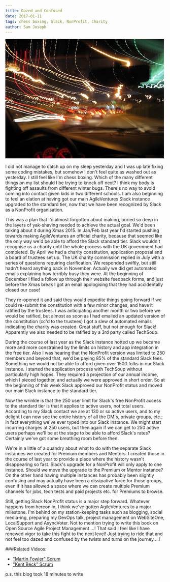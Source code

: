 ```yaml
---
title: Dazed and Confused
date: 2017-01-11
tags: chess boxing, Slack, NonProfit, Charity
author: Sam Joseph
---
```


![dazed](/images/dazed.jpg)

I did not manage to catch up on my sleep yesterday and I was up late fixing some coding mistakes, but somehow I don't feel quite as washed out as yesterday.  I still feel like I'm chess boxing.  Which of the many different things on my list should I be trying to knock off next?  I think my body is fighting off assaults from different winter bugs.  There's no way to avoid coming into contact given kids in two different schools.  I am also beginning to feel an elation at having got our main AgileVentures Slack instance upgraded to the standard tier, now that we have been recognized by Slack as a NonProfit organisation.

This was a plan that I'd almost forgotten about making, buried so deep in the layers of yak-shaving needed to achieve the actual goal.  We'd been talking about it during Xmas 2015.  In Jan/Feb last year I'd started pushing towards making AgileVentures an official charity, because that seemed like the only way we'd be able to afford the Slack standard tier.  Slack wouldn't recognise us a charity until the whole process with the UK government had completed.  By April we had a charity constitution, application proposal and a board of trustees set up.  The UK charity commission replied in July with a series of questions requiring clarification.  We responded swiftly, but still hadn't heard anything back in November.  Actually we did get automated emails explaining how terribly busy they were.  At the beginning of December I filed a follow up through their website feedback forms, and just before the Xmas break I got an email apologising that they had accidentally closed our case!

They re-opened it and said they would expedite things going forward if we could re-submit the constitution with a few minor changes, and have it ratified by the trustees.  I was anticipating another month or two before we would be ratified, but almost as soon as I had emailed an updated version of the constitution (cc'd to the trustees) I got a slew of automated emails indicating the charity was created.  Great stuff, but not enough for Slack!  Apparently we also needed to be ratified by a 3rd party called TechSoup.  

During the course of last year as the Slack instance hotted up we became more and more constrained by the limits on history and app integration in the free tier.  Also I was hearing that the NonProfit version was limited to 250 members and beyond that, we'd be paying 85% of the standard Slack fees.  Something we would not be able to afford given over 1500 folks in our Slack instance.  I started the application process with TechSoup without particularly high hopes.  They required a projection of our annual income, which I pieced together, and actually we were approved in short order. So at the beginning of this week Slack approved our NonProfit status and moved our main Slack instance to the standard tier.  

Now the wrinkle is that the 250 user limit for Slack's free NonProfit access to the standard tier is that it applies to active users, not total users.  According to my Slack contact we are at 130 or so active users, and to my delight I can now see the entire history of all the DM's, private groups, etc.; in fact everything we've ever typed into our Slack instance.  We might start incurring charges at 250 users, but then again if we can get to 250 active users perhaps we'll be at the stage to be able to afford Slack's rates?  Certainly we've got some breathing room before then.

We're in a little of a quandry about what to do with the separate Slack instances we created for Premium members and Mentors.  I created those in the course of last year to provide a place where the history wasn't disappearing so fast.  Slack's upgrade for a NonProfit will only apply to one instance.  Should we move the upgrade to the Premium or Mentor instance? On the other hand having multiple instances has probably been slightly confusing and may actually have been a dissipative force for those groups, even if it has allowed a space where we can create multiple Premium channels for jobs, tech tests and paid projects etc. for Premiums to browse. 

Still, getting Slack NonProfit status is a major step forward.  Whatever happens from hereon in, I think we've gotten AgileVentures to a major milestone.  I'm behind on my station-keeping tasks such as blogging, social media-ing, preparing my DevOps talk, project management on WebSiteOne, LocalSupport and AsyncVoter.  Not to mention trying to write this book on Open Source Agile Project Management ...!  That said I feel like I have renewed vigor to take this fight to the next level!   Just trying to ride that and not feel too dazed and confused by the twists and turns on the journey ...!

###Related Videos:

* ["Martin Fowler" Scrum](https://www.youtube.com/watch?v=cWhEDaGEW3w)
* ["Kent Beck" Scrum](https://www.youtube.com/watch?v=RPeYx4_WZ0E)

p.s. this blog took 18 minutes to write
